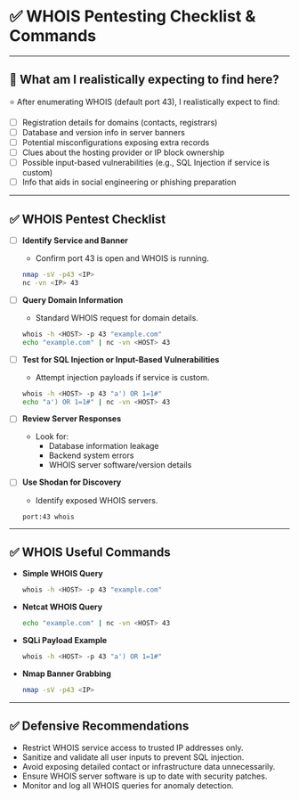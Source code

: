 # ✅ WHOIS Pentesting Checklist & Commands


---

## 🎯 What am I realistically expecting to find here?

⭐ After enumerating WHOIS (default port 43), I realistically expect to find:

- [ ] Registration details for domains (contacts, registrars)
- [ ] Database and version info in server banners
- [ ] Potential misconfigurations exposing extra records
- [ ] Clues about the hosting provider or IP block ownership
- [ ] Possible input-based vulnerabilities (e.g., SQL Injection if service is custom)
- [ ] Info that aids in social engineering or phishing preparation

---

## ✅ WHOIS Pentest Checklist

- [ ] **Identify Service and Banner**
    - Confirm port 43 is open and WHOIS is running.
    ```bash
    nmap -sV -p43 <IP>
    nc -vn <IP> 43
    ```

- [ ] **Query Domain Information**
    - Standard WHOIS request for domain details.
    ```bash
    whois -h <HOST> -p 43 "example.com"
    echo "example.com" | nc -vn <HOST> 43
    ```

- [ ] **Test for SQL Injection or Input-Based Vulnerabilities**
    - Attempt injection payloads if service is custom.
    ```bash
    whois -h <HOST> -p 43 "a') OR 1=1#"
    echo "a') OR 1=1#" | nc -vn <HOST> 43
    ```

- [ ] **Review Server Responses**
    - Look for:
      - Database information leakage
      - Backend system errors
      - WHOIS server software/version details

- [ ] **Use Shodan for Discovery**
    - Identify exposed WHOIS servers.
    ```
    port:43 whois
    ```

---

## ✅ WHOIS Useful Commands

- **Simple WHOIS Query**
    ```bash
    whois -h <HOST> -p 43 "example.com"
    ```

- **Netcat WHOIS Query**
    ```bash
    echo "example.com" | nc -vn <HOST> 43
    ```

- **SQLi Payload Example**
    ```bash
    whois -h <HOST> -p 43 "a') OR 1=1#"
    ```

- **Nmap Banner Grabbing**
    ```bash
    nmap -sV -p43 <IP>
    ```

---

## ✅ Defensive Recommendations

- Restrict WHOIS service access to trusted IP addresses only.
- Sanitize and validate all user inputs to prevent SQL injection.
- Avoid exposing detailed contact or infrastructure data unnecessarily.
- Ensure WHOIS server software is up to date with security patches.
- Monitor and log all WHOIS queries for anomaly detection.
